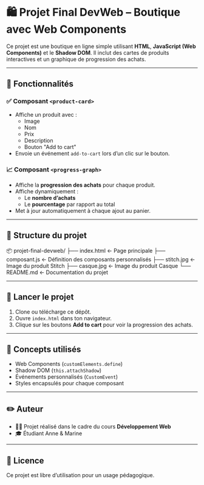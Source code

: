 # 🛍️ Projet Final DevWeb – Boutique avec Web Components

Ce projet est une boutique en ligne simple utilisant **HTML**, **JavaScript (Web Components)** et le **Shadow DOM**. Il inclut des cartes de produits interactives et un graphique de progression des achats.

---

## 🔧 Fonctionnalités

### ✅ Composant `<product-card>`
- Affiche un produit avec :
  - Image
  - Nom
  - Prix
  - Description
  - Bouton "Add to cart"
- Envoie un événement `add-to-cart` lors d’un clic sur le bouton.

### 📈 Composant `<progress-graph>`
- Affiche la **progression des achats** pour chaque produit.
- Affiche dynamiquement :
  - Le **nombre d’achats**
  - Le **pourcentage** par rapport au total
- Met à jour automatiquement à chaque ajout au panier.

---

## 📁 Structure du projet

📦 projet-final-devweb/
├── index.html ← Page principale
├── composant.js ← Définition des composants personnalisés
├── stitch.jpg ← Image du produit Stitch
├── casque.jpg ← Image du produit Casque
└── README.md ← Documentation du projet

---

## 🚀 Lancer le projet

1. Clone ou télécharge ce dépôt.
2. Ouvre `index.html` dans ton navigateur.
3. Clique sur les boutons **Add to cart** pour voir la progression des achats.

---

## 🧠 Concepts utilisés

- Web Components (`customElements.define`)
- Shadow DOM (`this.attachShadow`)
- Événements personnalisés (`CustomEvent`)
- Styles encapsulés pour chaque composant

---

## ✏️ Auteur

- 👨‍💻 Projet réalisé dans le cadre du cours **Développement Web**
- 🎓 Étudiant Anne & Marine

---

## 📄 Licence

Ce projet est libre d’utilisation pour un usage pédagogique.

